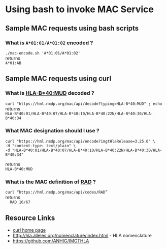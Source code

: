 Using bash to invoke MAC Service
================================

## Sample MAC requests using bash scripts
### What is ``A*01:01/A*01:02`` encoded ?
``./mac-encode.sh 'A*01:01/A*01:02'``  
returns  
``A*01:AB``


## Sample MAC requests using curl
### What is [HLA-B*40:MUD](https://hml.nmdp.org/mac/api/decode?typing=HLA-B*40:MUD`) decoded ?
``curl "https://hml.nmdp.org/mac/api/decode?typing=HLA-B*40:MUD" ; echo``  
returns  
``HLA-B*40:01/HLA-B*40:07/HLA-B*40:10/HLA-B*40:22N/HLA-B*40:30/HLA-B*40:34``

### What MAC designation should I use ?
```
curl "https://hml.nmdp.org/mac/api/encode?imgtHlaRelease=3.25.0" \
-H "content-type: text/plain" \
-d "HLA-B*40:01/HLA-B*40:07/HLA-B*40:10/HLA-B*40:22N/HLA-B*40:30/HLA-B*40:34"
```
returns  
``HLA-B*40:MUD``

### What is the MAC definition of [RAD](“https://hml.nmdp.org/mac/api/codes/RAD”) ?
``curl “https://hml.nmdp.org/mac/api/codes/RAD”``  
returns  
``  RAD	16/67``


## Resource Links
 * [curl home page](https://curl.haxx.se/)
 * http://hla.alleles.org/nomenclature/index.html - HLA nomenclature
 * https://github.com/ANHIG/IMGTHLA

